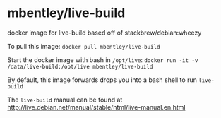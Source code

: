 mbentley/live-build
==================

docker image for live-build
based off of stackbrew/debian:wheezy

To pull this image:
`docker pull mbentley/live-build`

Start the docker image with bash in `/opt/live`:
`docker run -it -v /data/live-build:/opt/live mbentley/live-build`

By default, this image forwards drops you into a bash shell to run `live-build`

The `live-build` manual can be found at http://live.debian.net/manual/stable/html/live-manual.en.html
